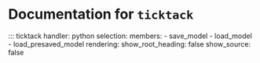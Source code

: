 # Documentation for `ticktack`

::: ticktack
    handler: python
    selection:
      members:
        - save_model
        - load_model
        - load_presaved_model
    rendering:
      show_root_heading: false
      show_source: false
